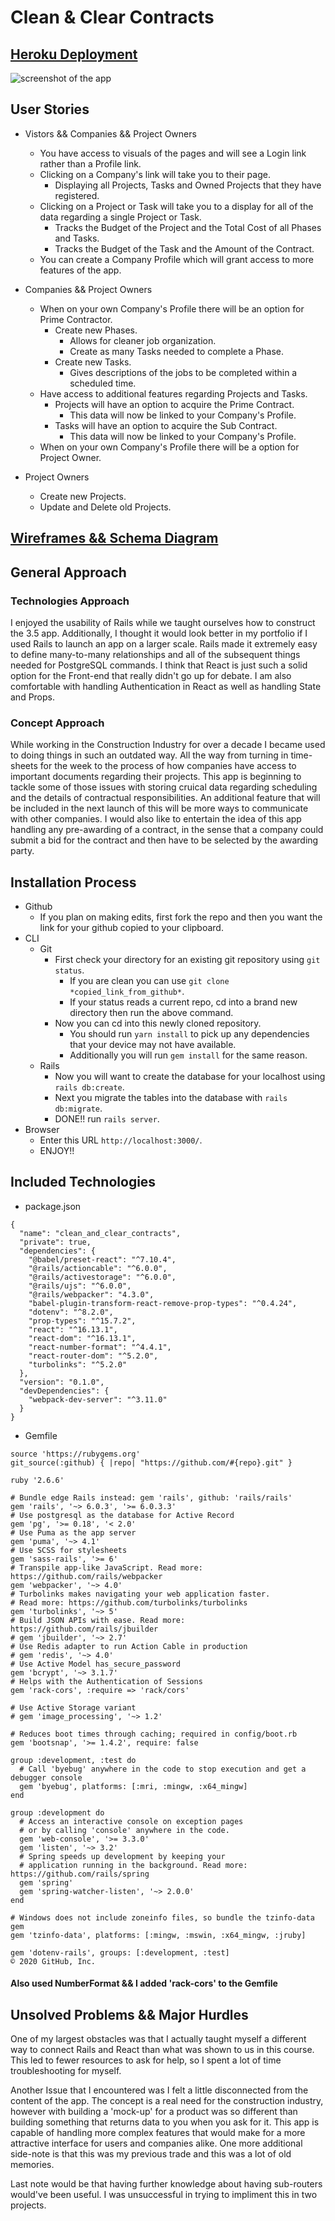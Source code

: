 # Clean & Clear Contracts

## <a href='https://fast-coast-80968.herokuapp.com/' target='_blank' >Heroku Deployment</a>

<image src='https://imgur.com/a/UOdJnEU' alt='screenshot of the app'/>

## User Stories

- Vistors && Companies && Project Owners
    - You have access to visuals of the pages and will see a Login link rather than a Profile link.
    - Clicking on a Company's link will take you to their page.
        - Displaying all Projects, Tasks and Owned Projects that they have registered.
    - Clicking on a Project or Task will take you to a display for all of the data regarding a single Project or Task.
        - Tracks the Budget of the Project and the Total Cost of all Phases and Tasks.
        - Tracks the Budget of the Task and the Amount of the Contract.
    - You can create a Company Profile which will grant access to more features of the app.

- Companies && Project Owners
    - When on your own Company's Profile there will be an option for Prime Contractor.
        - Create new Phases.
            - Allows for cleaner job organization.
            - Create as many Tasks needed to complete a Phase.
        - Create new Tasks.
            - Gives descriptions of the jobs to be completed within a scheduled time.
    - Have access to additional features regarding Projects and Tasks.
        - Projects will have an option to acquire the Prime Contract.
            - This data will now be linked to your Company's Profile.
        - Tasks will have an option to acquire the Sub Contract.
            - This data will now be linked to your Company's Profile.
    - When on your own Company's Profile there will be a option for Project Owner.

- Project Owners
    - Create new Projects.
    - Update and Delete old Projects.

## <a href='https://imgur.com/gallery/qe2XNXW' target='_blank' >Wireframes && Schema Diagram</a>

## General Approach
### Technologies Approach
<div>
    <p>I enjoyed the usability of Rails while we taught ourselves how to construct the 3.5 app. Additionally, I thought it would look better in my portfolio if I used Rails to launch an app on a larger scale. Rails made it extremely easy to define many-to-many relationships and all of the subsequent things needed for PostgreSQL commands. I think that React is just such a solid option for the Front-end that really didn't go up for debate. I am also comfortable with handling Authentication in React as well as handling State and Props.
    </p>
</div>

### Concept Approach
<div>
    <p>While working in the Construction Industry for over a decade I became used to doing things in such an outdated way. All the way from turning in time-sheets for the week to the process of how companies have access to important documents regarding their projects. This app is beginning to tackle some of those issues with storing cruical data regarding scheduling and the details of contractual responsibilities. An additional feature that will be included in the next launch of this will be more ways to communicate with other companies. I would also like to entertain the idea of this app handling any pre-awarding of a contract, in the sense that a company could submit a bid for the contract and then have to be selected by the awarding party.
    </p>
</div>

## Installation Process

- Github
    - If you plan on making edits, first fork the repo and then you want the link for your github copied to your clipboard.
- CLI
    - Git
        - First check your directory for an existing git repository using `git status`.
            - If you are clean you can use `git clone *copied_link_from_github*`.
            - If your status reads a current repo, cd into a brand new directory then run the above command.
        - Now you can cd into this newly cloned repository.
            - You should run `yarn install` to pick up any dependencies that your device may not have available.
            - Additionally you will run `gem install` for the same reason.
    - Rails
        - Now you will want to create the database for your localhost using `rails db:create`.
        - Next you migrate the tables into the database with `rails db:migrate`.
        - DONE!! run `rails server`.
- Browser
    - Enter this URL `http://localhost:3000/`.
    - ENJOY!!


## Included Technologies

- package.json
```
{
  "name": "clean_and_clear_contracts",
  "private": true,
  "dependencies": {
    "@babel/preset-react": "^7.10.4",
    "@rails/actioncable": "^6.0.0",
    "@rails/activestorage": "^6.0.0",
    "@rails/ujs": "^6.0.0",
    "@rails/webpacker": "4.3.0",
    "babel-plugin-transform-react-remove-prop-types": "^0.4.24",
    "dotenv": "^8.2.0",
    "prop-types": "^15.7.2",
    "react": "^16.13.1",
    "react-dom": "^16.13.1",
    "react-number-format": "^4.4.1",
    "react-router-dom": "^5.2.0",
    "turbolinks": "^5.2.0"
  },
  "version": "0.1.0",
  "devDependencies": {
    "webpack-dev-server": "^3.11.0"
  }
}
```
- Gemfile
```
source 'https://rubygems.org'
git_source(:github) { |repo| "https://github.com/#{repo}.git" }

ruby '2.6.6'

# Bundle edge Rails instead: gem 'rails', github: 'rails/rails'
gem 'rails', '~> 6.0.3', '>= 6.0.3.3'
# Use postgresql as the database for Active Record
gem 'pg', '>= 0.18', '< 2.0'
# Use Puma as the app server
gem 'puma', '~> 4.1'
# Use SCSS for stylesheets
gem 'sass-rails', '>= 6'
# Transpile app-like JavaScript. Read more: https://github.com/rails/webpacker
gem 'webpacker', '~> 4.0'
# Turbolinks makes navigating your web application faster. 
# Read more: https://github.com/turbolinks/turbolinks
gem 'turbolinks', '~> 5'
# Build JSON APIs with ease. Read more: https://github.com/rails/jbuilder
# gem 'jbuilder', '~> 2.7'
# Use Redis adapter to run Action Cable in production
# gem 'redis', '~> 4.0'
# Use Active Model has_secure_password
gem 'bcrypt', '~> 3.1.7'
# Helps with the Authentication of Sessions
gem 'rack-cors', :require => 'rack/cors'

# Use Active Storage variant
# gem 'image_processing', '~> 1.2'

# Reduces boot times through caching; required in config/boot.rb
gem 'bootsnap', '>= 1.4.2', require: false

group :development, :test do
  # Call 'byebug' anywhere in the code to stop execution and get a debugger console
  gem 'byebug', platforms: [:mri, :mingw, :x64_mingw]
end

group :development do
  # Access an interactive console on exception pages 
  # or by calling 'console' anywhere in the code.
  gem 'web-console', '>= 3.3.0'
  gem 'listen', '~> 3.2'
  # Spring speeds up development by keeping your 
  # application running in the background. Read more: https://github.com/rails/spring
  gem 'spring'
  gem 'spring-watcher-listen', '~> 2.0.0'
end

# Windows does not include zoneinfo files, so bundle the tzinfo-data gem
gem 'tzinfo-data', platforms: [:mingw, :mswin, :x64_mingw, :jruby]

gem 'dotenv-rails', groups: [:development, :test]
© 2020 GitHub, Inc.
```

#### Also used NumberFormat && I added 'rack-cors' to the Gemfile


## Unsolved Problems && Major Hurdles

<div>
    <p>One of my largest obstacles was that I actually taught myself a different way to connect Rails and React than what was shown to us in this course. This led to fewer resources to ask for help, so I spent a lot of time troubleshooting for myself.
    </p>
    <p>Another Issue that I encountered was I felt a little disconnected from the content of the app. The concept is a real need for the construction industry, however with building a 'mock-up' for a product was so different than building something that returns data to you when you ask for it. This app is capable of handling more complex features that would make for a more attractive interface for users and companies alike. One more additional side-note is that this was my previous trade and this was a lot of old memories.
    </p>
    <p>Last note would be that having further knowledge about having sub-routers would've been useful. I was unsuccessful in trying to impliment this in two projects.
    </p>
</div>

